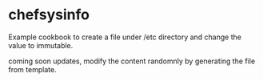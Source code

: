 # chefsysinfo

Example cookbook to create a file under /etc directory and change the value to immutable. 

coming soon updates, modify the content randomnly by generating the file from template.

